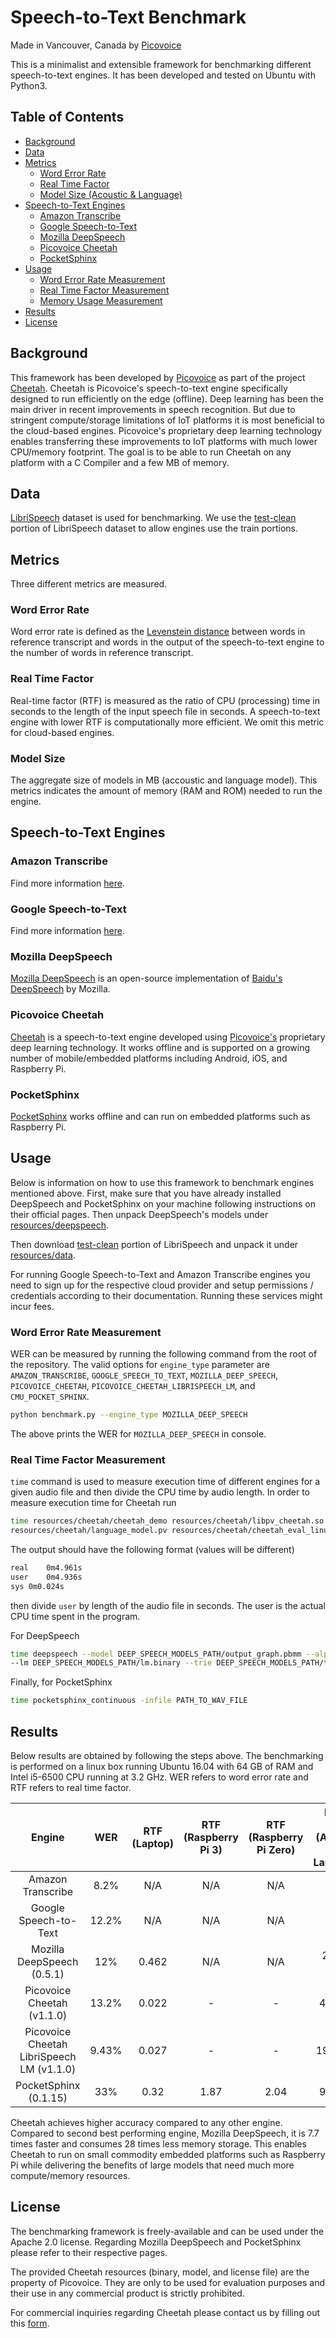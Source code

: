 # Speech-to-Text Benchmark

Made in Vancouver, Canada by [Picovoice](https://picovoice.ai)

This is a minimalist and extensible framework for benchmarking different speech-to-text engines. It has been developed
and tested on Ubuntu with Python3.

## Table of Contents

* [Background](#background)
* [Data](#data)
* [Metrics](#metrics)
    * [Word Error Rate](#word-error-rate)
    * [Real Time Factor](#real-time-factor)
    * [Model Size (Acoustic & Language)](#model-size)
* [Speech-to-Text Engines](#speech-to-text-engines)
    * [Amazon Transcribe](#amazon-transcribe)
    * [Google Speech-to-Text](#google-speech-to-text)
    * [Mozilla DeepSpeech](#mozilla-deepspeech)
    * [Picovoice Cheetah](#picovoice-cheetah)
    * [PocketSphinx](#pocketsphinx)
* [Usage](#usage)
    * [Word Error Rate Measurement](#word-error-rate-measurement)
    * [Real Time Factor Measurement](#real-time-factor-measurement)
    * [Memory Usage Measurement](#memory-usage-measurement)
* [Results](#results)
* [License](#license)

## Background

This framework has been developed by [Picovoice](http://picovoice.ai/) as part of the project
[Cheetah](https://github.com/Picovoice/cheetah). Cheetah is Picovoice's speech-to-text engine specifically designed to
run efficiently on the edge (offline). Deep learning has been the main driver in recent improvements in speech recognition.
But due to stringent compute/storage limitations of IoT platforms it is most beneficial to the cloud-based engines. Picovoice's
proprietary deep learning technology enables transferring these improvements to IoT platforms with much lower CPU/memory
footprint. The goal is to be able to run Cheetah on any platform with a C Compiler and a few MB of memory.

## Data

[LibriSpeech](http://www.openslr.org/12/) dataset is used for benchmarking. We use the
[test-clean](http://www.openslr.org/resources/12/test-clean.tar.gz) portion of LibriSpeech dataset to allow engines use
the train portions.

## Metrics

Three different metrics are measured.

### Word Error Rate

Word error rate is defined as the [Levenstein distance](https://en.wikipedia.org/wiki/Levenshtein_distance)
between words in reference transcript and words in the output of the speech-to-text engine to the number of
words in reference transcript.

### Real Time Factor

Real-time factor (RTF) is measured as the ratio of CPU (processing) time in seconds to the length
of the input speech file in seconds. A speech-to-text engine with lower RTF is computationally more efficient. We omit
this metric for cloud-based engines.

### Model Size

The aggregate size of models in MB (accoustic and language model). This metrics indicates the amount of memory (RAM and ROM)
needed to run the engine.

## Speech-to-Text Engines

### Amazon Transcribe

Find more information [here](https://aws.amazon.com/transcribe/).

### Google Speech-to-Text

Find more information [here](https://cloud.google.com/speech-to-text/).

### Mozilla DeepSpeech

[Mozilla DeepSpeech](https://github.com/mozilla/DeepSpeech) is an open-source implementation of
[Baidu's DeepSpeech](https://arxiv.org/abs/1412.5567) by Mozilla.

### Picovoice Cheetah

[Cheetah](https://github.com/Picovoice/cheetah) is a speech-to-text engine developed using
[Picovoice's](http://picovoice.ai/) proprietary deep learning technology. It works offline and is supported on a
growing number of mobile/embedded platforms including Android, iOS, and Raspberry Pi.

### PocketSphinx

[PocketSphinx](https://github.com/cmusphinx/pocketsphinx) works offline and can run on embedded platforms such as
Raspberry Pi.

## Usage

Below is information on how to use this framework to benchmark engines mentioned above. First, make sure that you have
already installed DeepSpeech and PocketSphinx on your machine following instructions on their official pages. Then unpack
DeepSpeech's models under [resources/deepspeech](/resources/deepspeech).

Then download [test-clean](http://www.openslr.org/resources/12/test-clean.tar.gz) portion of LibriSpeech and unpack it under
[resources/data](/resources/data).

For running Google Speech-to-Text and Amazon Transcribe engines you need to sign up for the respective cloud provider
and setup permissions / credentials according to their documentation. Running these services might incur fees. 

### Word Error Rate Measurement

WER can be measured by running the following command from the root of the repository. The valid options for `engine_type` parameter
are `AMAZON_TRANSCRIBE`, `GOOGLE_SPEECH_TO_TEXT`, `MOZILLA_DEEP_SPEECH`, `PICOVOICE_CHEETAH`, `PICOVOICE_CHEETAH_LIBRISPEECH_LM`, and `CMU_POCKET_SPHINX`.


```bash
python benchmark.py --engine_type MOZILLA_DEEP_SPEECH
```

The above prints the WER for `MOZILLA_DEEP_SPEECH` in console.

### Real Time Factor Measurement

`time` command is used to measure execution time of different engines for a given audio file and then divide
the CPU time by audio length. In order to measure execution time for Cheetah run

```bash
time resources/cheetah/cheetah_demo resources/cheetah/libpv_cheetah.so resources/cheetah/acoustic_model.pv \
resources/cheetah/language_model.pv resources/cheetah/cheetah_eval_linux.lic PATH_TO_WAV_FILE
```

The output should have the following format (values will be different)

```bash
real	0m4.961s
user	0m4.936s
sys	0m0.024s
```

then divide `user` by length of the audio file in seconds. The user is the actual CPU time spent in the program.

For DeepSpeech

```bash
time deepspeech --model DEEP_SPEECH_MODELS_PATH/output_graph.pbmm --alphabet PATH_TO_WAV_FILE DEEP_SPEECH_MODELS_PATH/alphabet.txt \
--lm DEEP_SPEECH_MODELS_PATH/lm.binary --trie DEEP_SPEECH_MODELS_PATH/trie --audio PATH_TO_WAV_FILE
```

Finally, for PocketSphinx

```bash
time pocketsphinx_continuous -infile PATH_TO_WAV_FILE
```

## Results

Below results are obtained by following the steps above. The benchmarking is performed on a linux box running
Ubuntu 16.04 with 64 GB of RAM and Intel i5-6500 CPU running at 3.2 GHz. WER refers to word error rate and RTF refers to
real time factor.

| Engine | WER | RTF (Laptop) | RTF (Raspberry Pi 3) | RTF (Raspberry Pi Zero) | Model Size (Acoustic and Language) |
:---:|:---:|:---:|:---:|:---:|:---:
Amazon Transcribe | 8.2% | N/A | N/A | N/A | N/A |
Google Speech-to-Text | 12.2% | N/A | N/A | N/A | N/A |
Mozilla DeepSpeech (0.5.1) | 12% | 0.462  | N/A | N/A | 2010.5 MB |
Picovoice Cheetah (v1.1.0) | 13.2% | 0.022 | - | - | 46.6 MB |
Picovoice Cheetah LibriSpeech LM (v1.1.0) | 9.43% | 0.027 | - | - | 194.6 MB |
PocketSphinx (0.1.15) | 33% | 0.32 | 1.87 | 2.04 | 97.8 MB |

Cheetah achieves higher accuracy compared to any other engine. Compared to second best performing engine,
Mozilla DeepSpeech, it is 7.7 times faster and consumes 28 times less memory storage. This enables Cheetah to run on small
commodity embedded platforms such as Raspberry Pi while delivering the benefits of large models that need much more
compute/memory resources.

## License

The benchmarking framework is freely-available and can be used under the Apache 2.0 license. Regarding Mozilla DeepSpeech
and PocketSphinx please refer to their respective pages.

The provided Cheetah resources (binary, model, and license file) are the property of Picovoice. They are
only to be used for evaluation purposes and their use in any commercial product is strictly prohibited.

For commercial inquiries regarding Cheetah please contact us by filling out this [form](https://picovoice.ai/contact.html).
